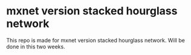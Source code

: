 # mxnet version stacked hourglass network

This repo is made for mxnet version stacked hourglass network. Will be done in this two weeks.

